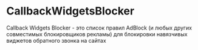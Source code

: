 # CallbackWidgetsBlocker
 
Callback Widgets Blocker - это список правил AdBlock (и любых других совместимых блокировщиков рекламы) для блокировки навязчивых виджетов обратного звонка на сайтах
